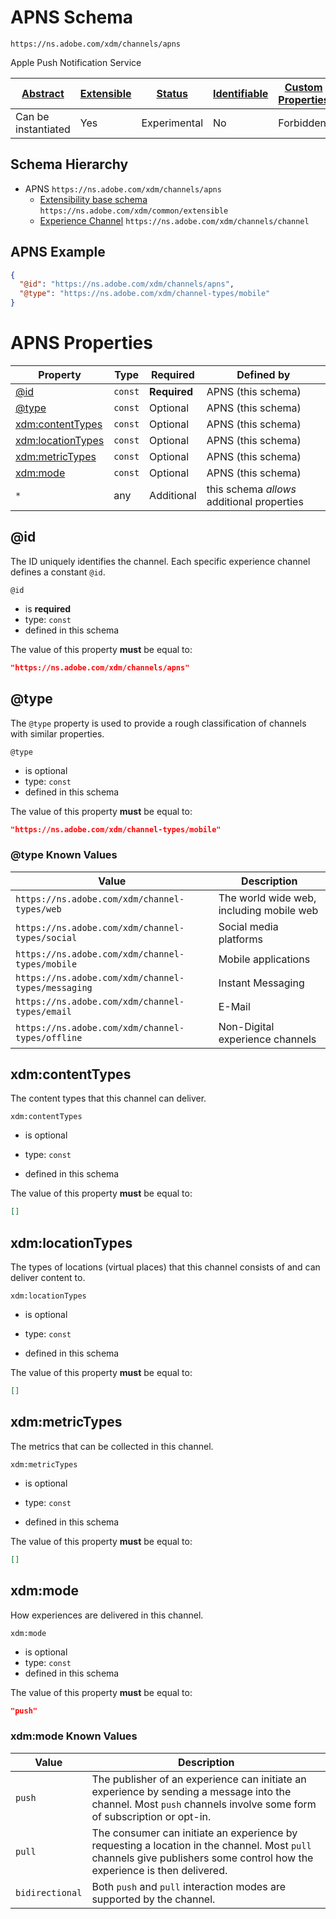 
# APNS Schema

```
https://ns.adobe.com/xdm/channels/apns
```

Apple Push Notification Service

| [Abstract](../../abstract.md) | [Extensible](../../extensions.md) | [Status](../../status.md) | [Identifiable](../../id.md) | [Custom Properties](../../extensions.md) | [Additional Properties](../../extensions.md) | Defined In |
|-------------------------------|-----------------------------------|---------------------------|-----------------------------|------------------------------------------|----------------------------------------------|------------|
| Can be instantiated | Yes | Experimental | No | Forbidden | Permitted | [channels/apns.schema.json](channels/apns.schema.json) |
## Schema Hierarchy

* APNS `https://ns.adobe.com/xdm/channels/apns`
  * [Extensibility base schema](../common/extensible.schema.md) `https://ns.adobe.com/xdm/common/extensible`
  * [Experience Channel](channel.schema.md) `https://ns.adobe.com/xdm/channels/channel`


## APNS Example
```json
{
  "@id": "https://ns.adobe.com/xdm/channels/apns",
  "@type": "https://ns.adobe.com/xdm/channel-types/mobile"
}
```

# APNS Properties

| Property | Type | Required | Defined by |
|----------|------|----------|------------|
| [@id](#@id) | `const` | **Required** | APNS (this schema) |
| [@type](#@type) | `const` | Optional | APNS (this schema) |
| [xdm:contentTypes](#xdmcontenttypes) | `const` | Optional | APNS (this schema) |
| [xdm:locationTypes](#xdmlocationtypes) | `const` | Optional | APNS (this schema) |
| [xdm:metricTypes](#xdmmetrictypes) | `const` | Optional | APNS (this schema) |
| [xdm:mode](#xdmmode) | `const` | Optional | APNS (this schema) |
| `*` | any | Additional | this schema *allows* additional properties |

## @id

The ID uniquely identifies the channel. Each specific experience channel defines a constant `@id`.

`@id`
* is **required**
* type: `const`
* defined in this schema

The value of this property **must** be equal to:

```json
"https://ns.adobe.com/xdm/channels/apns"
```





## @type

The `@type` property is used to provide a rough classification of channels with similar properties.

`@type`
* is optional
* type: `const`
* defined in this schema

The value of this property **must** be equal to:

```json
"https://ns.adobe.com/xdm/channel-types/mobile"
```


### @type Known Values
| Value | Description |
|-------|-------------|
| `https://ns.adobe.com/xdm/channel-types/web` | The world wide web, including mobile web |
| `https://ns.adobe.com/xdm/channel-types/social` | Social media platforms |
| `https://ns.adobe.com/xdm/channel-types/mobile` | Mobile applications |
| `https://ns.adobe.com/xdm/channel-types/messaging` | Instant Messaging |
| `https://ns.adobe.com/xdm/channel-types/email` | E-Mail |
| `https://ns.adobe.com/xdm/channel-types/offline` | Non-Digital experience channels |




## xdm:contentTypes

The content types that this channel can deliver.

`xdm:contentTypes`
* is optional
* type: `const`

* defined in this schema

The value of this property **must** be equal to:

```json
[]
```





## xdm:locationTypes

The types of locations (virtual places) that this channel consists of and can deliver content to.

`xdm:locationTypes`
* is optional
* type: `const`

* defined in this schema

The value of this property **must** be equal to:

```json
[]
```





## xdm:metricTypes

The metrics that can be collected in this channel.

`xdm:metricTypes`
* is optional
* type: `const`

* defined in this schema

The value of this property **must** be equal to:

```json
[]
```





## xdm:mode

How experiences are delivered in this channel.

`xdm:mode`
* is optional
* type: `const`
* defined in this schema

The value of this property **must** be equal to:

```json
"push"
```


### xdm:mode Known Values
| Value | Description |
|-------|-------------|
| `push` | The publisher of an experience can initiate an experience by sending a message into the channel. Most `push` channels involve some form of subscription or opt-in. |
| `pull` | The consumer can initiate an experience by requesting a location in the channel. Most `pull` channels give publishers some control how the experience is then delivered. |
| `bidirectional` | Both `push` and `pull` interaction modes are supported by the channel. |



